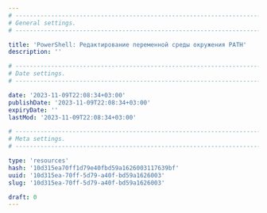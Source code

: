 ```yaml
---
# -------------------------------------------------------------------------------------------------------------------- #
# General settings.
# -------------------------------------------------------------------------------------------------------------------- #

title: 'PowerShell: Редактирование переменной среды окружения PATH'
description: ''

# -------------------------------------------------------------------------------------------------------------------- #
# Date settings.
# -------------------------------------------------------------------------------------------------------------------- #

date: '2023-11-09T22:08:34+03:00'
publishDate: '2023-11-09T22:08:34+03:00'
expiryDate: ''
lastMod: '2023-11-09T22:08:34+03:00'

# -------------------------------------------------------------------------------------------------------------------- #
# Meta settings.
# -------------------------------------------------------------------------------------------------------------------- #

type: 'resources'
hash: '10d315ea70ff1d79e40fbd59a1626003117639bf'
uuid: '10d315ea-70ff-5d79-a40f-bd59a1626003'
slug: '10d315ea-70ff-5d79-a40f-bd59a1626003'

draft: 0
---
```




<!--more-->
